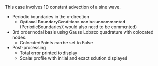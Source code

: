 This case involves 1D constant advection of a sine wave.
  - Periodic boundaries in the x-direction
  	- Optional BoundaryConditions can be uncommented (PeriodicBoundariesX would also need to be commented)
  - 3rd order nodal basis using Gauss Lobatto quadrature with colocated nodes. 
  	- ColocatedPoints can be set to False
  - Post-processing
  	- Total error printed to display
    - Scalar profile with initial and exact solution displayed